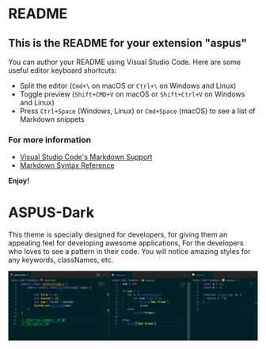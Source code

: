 # README
## This is the README for your extension "aspus"
You can author your README using Visual Studio Code.  Here are some useful editor keyboard shortcuts:

* Split the editor (`Cmd+\` on macOS or `Ctrl+\` on Windows and Linux)
* Toggle preview (`Shift+CMD+V` on macOS or `Shift+Ctrl+V` on Windows and Linux)
* Press `Ctrl+Space` (Windows, Linux) or `Cmd+Space` (macOS) to see a list of Markdown snippets

### For more information
* [Visual Studio Code's Markdown Support](http://code.visualstudio.com/docs/languages/markdown)
* [Markdown Syntax Reference](https://help.github.com/articles/markdown-basics/)

**Enjoy!**

# ASPUS-Dark
This theme is specially designed for developers, for giving them an appealing feel for developing awesome applications, For the developers who loves to see a pattern
in their code.
You will notice amazing styles for any keywords, classNames, etc.

![screenshot](https://github.com/pranjals149/Aspus/blob/master/aspus.png)
